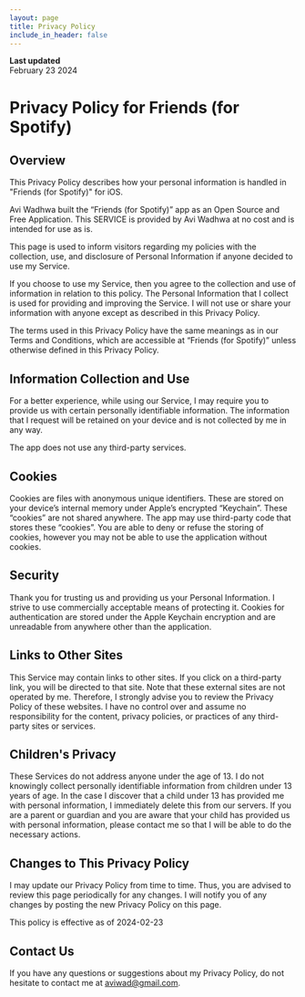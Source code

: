 ```yaml
---
layout: page
title: Privacy Policy
include_in_header: false
---
```


**Last updated**  
February 23 2024

# Privacy Policy for Friends (for Spotify)

## Overview

This Privacy Policy describes how your personal information is handled in "Friends (for Spotify)" for iOS.

Avi Wadhwa built the “Friends (for Spotify)” app as an Open Source and Free Application. This SERVICE is provided by Avi Wadhwa at no cost and is intended for use as is.

This page is used to inform visitors regarding my policies with the collection, use, and disclosure of Personal Information if anyone decided to use my Service.

If you choose to use my Service, then you agree to the collection and use of information in relation to this policy. The Personal Information that I collect is used for providing and improving the Service. I will not use or share your information with anyone except as described in this Privacy Policy.

The terms used in this Privacy Policy have the same meanings as in our Terms and Conditions, which are accessible at “Friends (for Spotify)” unless otherwise defined in this Privacy Policy.

## Information Collection and Use

For a better experience, while using our Service, I may require you to provide us with certain personally identifiable information. The information that I request will be retained on your device and is not collected by me in any way.

The app does not use any third-party services.

## Cookies

Cookies are files with anonymous unique identifiers. These are stored on your device’s internal memory under Apple’s encrypted “Keychain”. These “cookies” are not shared anywhere. The app may use third-party code that stores these “cookies”. You are able to deny or refuse the storing of cookies, however you may not be able to use the application without cookies.

## Security

Thank you for trusting us and providing us your Personal Information. I strive to use commercially acceptable means of protecting it. Cookies for authentication are stored under the Apple Keychain encryption and are unreadable from anywhere other than the application.

## Links to Other Sites

This Service may contain links to other sites. If you click on a third-party link, you will be directed to that site. Note that these external sites are not operated by me. Therefore, I strongly advise you to review the Privacy Policy of these websites. I have no control over and assume no responsibility for the content, privacy policies, or practices of any third-party sites or services.

## Children's Privacy

These Services do not address anyone under the age of 13. I do not knowingly collect personally identifiable information from children under 13 years of age. In the case I discover that a child under 13 has provided me with personal information, I immediately delete this from our servers. If you are a parent or guardian and you are aware that your child has provided us with personal information, please contact me so that I will be able to do the necessary actions.

## Changes to This Privacy Policy

I may update our Privacy Policy from time to time. Thus, you are advised to review this page periodically for any changes. I will notify you of any changes by posting the new Privacy Policy on this page.

This policy is effective as of 2024-02-23

## Contact Us

If you have any questions or suggestions about my Privacy Policy, do not hesitate to contact me at aviwad@gmail.com.